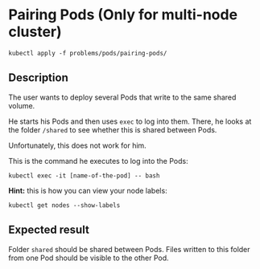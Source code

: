 # Pairing Pods (Only for multi-node cluster)

```
kubectl apply -f problems/pods/pairing-pods/ 
```

## Description

The user wants to deploy several Pods that write to the same shared volume.

He starts his Pods and then uses `exec` to log into them. There, he looks at the folder `/shared` to see whether this is shared between Pods. 

Unfortunately, this does not work for him.

This is the command he executes to log into the Pods: 

```
kubectl exec -it [name-of-the-pod] -- bash
```

**Hint:** this is how you can view your node labels:
```
kubectl get nodes --show-labels
```

## Expected result

Folder `shared` should be shared between Pods. Files written to this folder from one Pod should be visible to the other Pod.